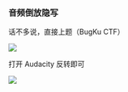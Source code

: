 ### 音频倒放隐写

话不多说，直接上题（BugKu CTF）

![](https://pic1.imgdb.cn/item/677f8669d0e0a243d4f28606.jpg)

打开 Audacity 反转即可

![](https://pic1.imgdb.cn/item/677f867dd0e0a243d4f2862a.jpg)